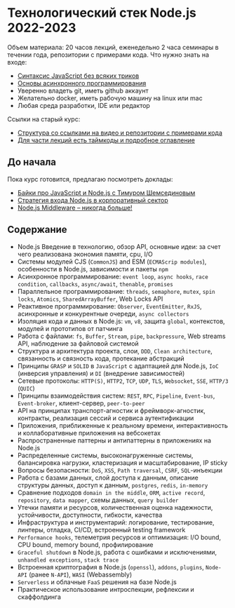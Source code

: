 # Технологический стек Node.js 2022-2023

Объем материала: 20 часов лекций, еженедельно 2 часа семинары в течении года, репозитории с примерами кода.
Что нужно знать на входе:
- [Синтаксис JavaScript без всяких триков](https://github.com/HowProgrammingWorks/Index/blob/master/Courses/Fundamentals.md)
- [Основы асинхронного программирования](https://github.com/HowProgrammingWorks/Index/blob/master/Courses/Asynchronous.md)
- Уверенно владеть git, иметь github аккаунт
- Желательно docker, иметь рабочую машину на linux или mac
- Любая среда разработки, IDE или редактор

Ссылки на старый курс:
- [Структура со ссылками на видео и репозитории с примерами кода](NodeJS.md)
- [Для части лекций есть таймкоды и подробное оглавление](NodeJS-timecodes.md)

## До начала

Пока курс готовится, предлагаю посмотреть доклады:

- [Байки про JavaScript и Node.js с Тимуром Шемсединовым](https://youtu.be/hoKKYKMadQs)
- [Стратегия входа Node.js в корпоративный сектор](https://youtu.be/FLcBrP1KFYk)
- [Node.js Middleware – никогда больше!](https://youtu.be/RS8x73z4csI)

## Содержание

- Node.js Введение в технологию, обзор API, основные идеи: за счет чего реализована экономия памяти, cpu, I/O
- Системы модулей CJS (`CommonJS`) and ESM (`ECMAScrip modules`), особенности в Node.js, зависимости и пакеты `npm`
- Асинхронное программирование: `event loop`, `async hooks`, `race condition`, `callbacks`, `async/await`, `thenable`, `promises`
- Параллельное программирование: `threads`, `semaphore`, `mutex`, `spin locks`, `Atomics`, `SharedArrayBuffer`, Web Locks API
- Реактивное программирование: `Observer`, `EventEmitter`, `RxJS`, асинхронные и конкурентные очереди, `async collectors`
- Изоляция кода и данных в Node.js: `vm`, `v8`, защита `global`, контекстов, модулей и прототипов от патчинга
- Работа с файлами: `fs`, `Buffer`, `Stream`, `pipe`, `backpressure`, Web streams API, наблюдение за файловой системой
- Структура и архитектура проекта, слои, `DDD`, `Clean architecture`, связанность и связность кода, протекание абстракций
- Принципы `GRASP` и `SOLID` в `JavaScript` с адаптацией для Node.js, `IoC` (инверсия управления) и `DI` (внедрение зависимостей)
- Сетевые протоколы: `HTTP(S)`, `HTTP2`, `TCP`, `UDP`, `TLS`, `Websocket`, `SSE`, `HTTP/3` (`QUIC`)
- Принципы взаимодействия систем: `REST`, `RPC`, `Pipeline`, `Event-bus`, `Event-broker`, клиент-сервер, `peer-to-peer`
- API на принципах транспорт-агностик и фреймворк-агностик, контракты, реализация сессий и сервиса аутентификации
- Приложения, приближенные к реальному времени, интерактивность и коллаборативные приложения на вебсокетах
- Распространенные паттерны и антипаттерны в приложениях на Node.js
- Распределенные системы, высоконагруженные системы, балансировка нагрузки, кластеризация и масштабирование, IP sticky
- Вопросы безопасности: `DoS`, `XSS`, `Path traversal`, `CSRF`, `SQL`-инъекции
- Работа с базами данных, слой доступа к данным, описание структуры данных, доступ к данным, `postgres`, `redis`, `in-memory`
- Сравнение подходов `domain in the middle`, `ORM`, `active record`, `repository`, `data mapper`, схемы данных, `query builder`
- Утечки памяти и ресурсов, количественная оценка надежности, устойчивости, доступности, гибкости, качества
- Инфраструктура и инструментарий: логирование, тестирование, линтеры, отладка, CI/CD, встроенный testing framework
- `Performance hooks`, телеметрия ресурсов и оптимизация: I/O bound, CPU bound, memory bound, профилирование
- `Graceful shutdown` в Node.js, работа с ошибками и исключениями, `unhandled exceptions`, `stack trace`
- Встроенная криптография в Node.js (`openssl`), `addons`, `plugins`, `Node-API` (ранее `N-API`), `WASI` (Webassembly)
- `Serverless` и облачные `FaaS` решения на базе Node.js
- Практическое использование интроспекции, рефлекcии и скаффолдинга
